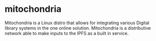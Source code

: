 # mitochondria
Mitochondria is a Linux distro that allows for integrating various Digital library systems in the one online solution. Mitochondria is a distributive network able to make inputs to the IPFS as a built in service.
